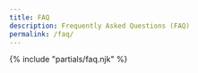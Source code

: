 ```yaml
---
title: FAQ
description: Frequently Asked Questions (FAQ)
permalink: /faq/
---
```

{% include "partials/faq.njk" %}
